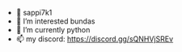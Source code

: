 - 👋 sappi7k1
- 👀 I’m interested bundas
- 🌱 I’m currently python
- 📫 my discord: https://discord.gg/sQNHVjSREv

